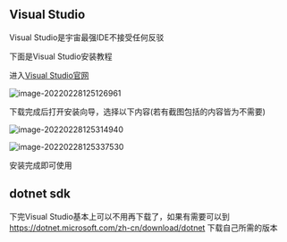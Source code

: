 ## Visual Studio

Visual Studio是宇宙最强IDE不接受任何反驳

下面是Visual Studio安装教程

进入[Visual Studio官网](visualstudio.microsoft.com)

![image-20220228125126961](C:\Users\Administrator\AppData\Roaming\Typora\typora-user-images\image-20220228125126961.png) 

下载完成后打开安装向导，选择以下内容(若有截图包括的内容皆为不需要)

![image-20220228125314940](C:\Users\Administrator\AppData\Roaming\Typora\typora-user-images\image-20220228125314940.png)

![image-20220228125337530](C:\Users\Administrator\AppData\Roaming\Typora\typora-user-images\image-20220228125337530.png)

安装完成即可使用

## dotnet sdk

下完Visual Studio基本上可以不用再下载了，如果有需要可以到 https://dotnet.microsoft.com/zh-cn/download/dotnet 下载自己所需的版本
